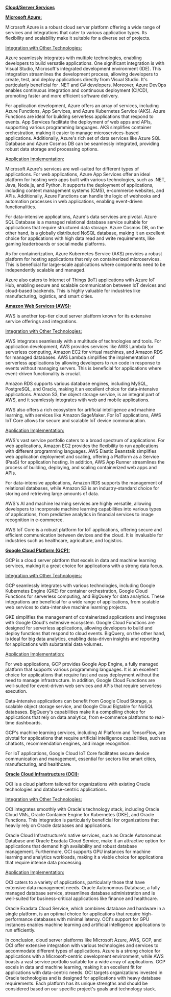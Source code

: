 **<u>Cloud/Server Services</u>**

**<u>Microsoft Azure:</u>**

Microsoft Azure is a robust cloud server platform offering a wide range
of services and integrations that cater to various application types.
Its flexibility and scalability make it suitable for a diverse set of
projects.

<u>Integration with Other Technologies:</u>

Azure seamlessly integrates with multiple technologies, enabling
developers to build versatile applications. One significant integration
is with Visual Studio, Microsoft's integrated development environment
(IDE). This integration streamlines the development process, allowing
developers to create, test, and deploy applications directly from Visual
Studio. It's particularly beneficial for .NET and C# developers.
Moreover, Azure DevOps enables continuous integration and continuous
deployment (CI/CD), promoting faster and more efficient software
delivery.

For application development, Azure offers an array of services,
including Azure Functions, App Services, and Azure Kubernetes Service
(AKS). Azure Functions are ideal for building serverless applications
that respond to events. App Services facilitate the deployment of web
apps and APIs, supporting various programming languages. AKS simplifies
container orchestration, making it easier to manage microservices-based
applications. Additionally, Azure's rich set of data services like Azure
SQL Database and Azure Cosmos DB can be seamlessly integrated, providing
robust data storage and processing options.

<u>Application Implementation:</u>

Microsoft Azure's services are well-suited for different types of
applications. For web applications, Azure App Services offer an ideal
platform for hosting web apps built with various technologies, such as
.NET, Java, Node.js, and Python. It supports the deployment of
applications, including content management systems (CMS), e-commerce
websites, and APIs. Additionally, Azure Functions can handle the logic
of webhooks and automation processes in web applications, enabling
event-driven functionalities.

For data-intensive applications, Azure's data services are pivotal.
Azure SQL Database is a managed relational database service suitable for
applications that require structured data storage. Azure Cosmos DB, on
the other hand, is a globally distributed NoSQL database, making it an
excellent choice for applications with high data read and write
requirements, like gaming leaderboards or social media platforms.

As for containerization, Azure Kubernetes Service (AKS) provides a
robust platform for hosting applications that rely on containerized
microservices. This is beneficial for large-scale applications where
components need to be independently scalable and managed.

Azure also caters to Internet of Things (IoT) applications with Azure
IoT Hub, enabling secure and scalable communication between IoT devices
and cloud-based backends. This is highly valuable for industries like
manufacturing, logistics, and smart cities.

**<u>Amazon Web Services (AWS):</u>**

AWS is another top-tier cloud server platform known for its extensive
service offerings and integrations.

<u>Integration with Other Technologies:</u>

AWS integrates seamlessly with a multitude of technologies and tools.
For application development, AWS provides services like AWS Lambda for
serverless computing, Amazon EC2 for virtual machines, and Amazon RDS
for managed databases. AWS Lambda simplifies the implementation of
serverless applications by allowing developers to run code in response
to events without managing servers. This is beneficial for applications
where event-driven functionality is crucial.

Amazon RDS supports various database engines, including MySQL,
PostgreSQL, and Oracle, making it an excellent choice for data-intensive
applications. Amazon S3, the object storage service, is an integral part
of AWS, and it seamlessly integrates with web and mobile applications.

AWS also offers a rich ecosystem for artificial intelligence and machine
learning, with services like Amazon SageMaker. For IoT applications, AWS
IoT Core allows for secure and scalable IoT device communication.

<u>Application Implementation:</u>

AWS's vast service portfolio caters to a broad spectrum of applications.
For web applications, Amazon EC2 provides the flexibility to run
applications with different programming languages. AWS Elastic Beanstalk
simplifies web application deployment and scaling, offering a Platform
as a Service (PaaS) for application hosting. In addition, AWS App Runner
streamlines the process of building, deploying, and scaling
containerized web apps and APIs.

For data-intensive applications, Amazon RDS supports the management of
relational databases, while Amazon S3 is an industry-standard choice for
storing and retrieving large amounts of data.

AWS's AI and machine learning services are highly versatile, allowing
developers to incorporate machine learning capabilities into various
types of applications, from predictive analytics in financial services
to image recognition in e-commerce.

AWS IoT Core is a robust platform for IoT applications, offering secure
and efficient communication between devices and the cloud. It is
invaluable for industries such as healthcare, agriculture, and
logistics.

**<u>Google Cloud Platform (GCP):</u>**

GCP is a cloud server platform that excels in data and machine learning
services, making it a great choice for applications with a strong data
focus.

<u>Integration with Other Technologies:</u>

GCP seamlessly integrates with various technologies, including Google
Kubernetes Engine (GKE) for container orchestration, Google Cloud
Functions for serverless computing, and BigQuery for data analytics.
These integrations are beneficial for a wide range of applications, from
scalable web services to data-intensive machine learning projects.

GKE simplifies the management of containerized applications and
integrates with Google Cloud's extensive ecosystem. Google Cloud
Functions are designed for serverless applications, allowing developers
to build and deploy functions that respond to cloud events. BigQuery, on
the other hand, is ideal for big data analytics, enabling data-driven
insights and reporting for applications with substantial data volumes.

<u>Application Implementation:</u>

For web applications, GCP provides Google App Engine, a fully managed
platform that supports various programming languages. It is an excellent
choice for applications that require fast and easy deployment without
the need to manage infrastructure. In addition, Google Cloud Functions
are well-suited for event-driven web services and APIs that require
serverless execution.

Data-intensive applications can benefit from Google Cloud Storage, a
scalable object storage service, and Google Cloud Bigtable for NoSQL
databases. BigQuery's capabilities make it a compelling choice for
applications that rely on data analytics, from e-commerce platforms to
real-time dashboards.

GCP's machine learning services, including AI Platform and TensorFlow,
are pivotal for applications that require artificial intelligence
capabilities, such as chatbots, recommendation engines, and image
recognition.

For IoT applications, Google Cloud IoT Core facilitates secure device
communication and management, essential for sectors like smart cities,
manufacturing, and healthcare.

**<u>Oracle Cloud Infrastructure (OCI):</u>**

OCI is a cloud platform tailored for organizations with existing Oracle
technologies and database-centric applications.

<u>Integration with Other Technologies:</u>

OCI integrates smoothly with Oracle's technology stack, including Oracle
Cloud VMs, Oracle Container Engine for Kubernetes (OKE), and Oracle
Functions. This integration is particularly beneficial for organizations
that heavily rely on Oracle databases and applications.

Oracle Cloud Infrastructure's native services, such as Oracle Autonomous
Database and Oracle Exadata Cloud Service, make it an attractive option
for applications that demand high availability and robust database
management. Furthermore, OCI supports GPU instances for machine learning
and analytics workloads, making it a viable choice for applications that
require intense data processing.

<u>Application Implementation:</u>

OCI caters to a variety of applications, particularly those that have
extensive data management needs. Oracle Autonomous Database, a fully
managed database service, streamlines database administration and is
well-suited for business-critical applications like finance and
healthcare.

Oracle Exadata Cloud Service, which combines database and hardware in a
single platform, is an optimal choice for applications that require
high-performance databases with minimal latency. OCI's support for GPU
instances enables machine learning and artificial intelligence
applications to run efficiently.

In conclusion, cloud server platforms like Microsoft Azure, AWS, GCP,
and OCI offer extensive integration with various technologies and
services to accommodate different types of applications. Azure is a
strong choice for applications with a Microsoft-centric development
environment, while AWS boasts a vast service portfolio suitable for a
wide array of applications. GCP excels in data and machine learning,
making it an excellent fit for applications with data-centric needs. OCI
targets organizations invested in Oracle technologies and is designed
for applications with heavy database requirements. Each platform has its
unique strengths and should be considered based on our specific
project's goals and technology stack.
